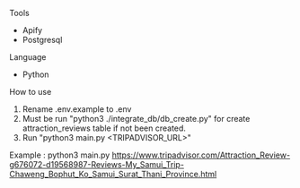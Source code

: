Tools
- Apify
- Postgresql

Language
- Python

How to use
1. Rename .env.example to .env
2. Must be run "python3 ./integrate_db/db_create.py" for create attraction_reviews table if not been created.
3. Run "python3 main.py <TRIPADVISOR_URL>"

Example : python3 main.py https://www.tripadvisor.com/Attraction_Review-g676072-d19568987-Reviews-My_Samui_Trip-Chaweng_Bophut_Ko_Samui_Surat_Thani_Province.html
